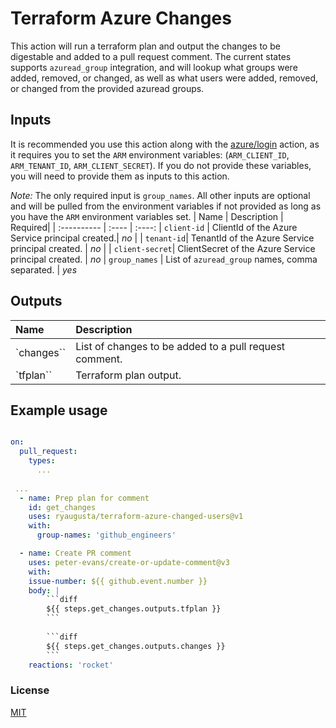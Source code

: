 # Terraform Azure Changes
This action will run a terraform plan and output the changes to be digestable and added to a pull request comment.
The current states supports `azuread_group` integration, and will lookup what groups were added, removed, or changed, as well as what users were added, removed, or changed from the provided azuread groups.



## Inputs
It is recommended you use this action along with the [azure/login](https://github.com/Azure/login) action, as it requires you to set the `ARM` environment variables: (`ARM_CLIENT_ID`, `ARM_TENANT_ID`, `ARM_CLIENT_SECRET`).  If you do not provide these variables, you will need to provide them as inputs to this action.

*Note:* The only required input is `group_names`. All other inputs are optional and will be pulled from the environment variables if not provided as long as you have the `ARM` environment variables set. 
| Name      | Description | Required|
| :----------     | :----   | :----:
| `client-id`     | ClientId of the Azure Service principal created.| _no_ |
| `tenant-id`| TenantId of the Azure Service principal created.  | _no_ |
| `client-secret`| ClientSecret of the Azure Service principal created. | *no*
| `group_names` | List of `azuread_group` names, comma separated. | *yes*

## Outputs
| Name      | Description  | 
| :-------- | :----------  |
| `changes`` | List of changes to be added to a pull request comment. |
| `tfplan`` | Terraform plan output. |

## Example usage
```yaml

on: 
  pull_request:
    types: 
      ...
 
 ...
  - name: Prep plan for comment
    id: get_changes
    uses: ryaugusta/terraform-azure-changed-users@v1
    with: 
      group-names: 'github_engineers'

  - name: Create PR comment
    uses: peter-evans/create-or-update-comment@v3
    with:
    issue-number: ${{ github.event.number }}
    body: |
        ```diff
        ${{ steps.get_changes.outputs.tfplan }}
        ```
        
        ```diff
        ${{ steps.get_changes.outputs.changes }}
        ```
    reactions: 'rocket' 
```

### License
[MIT](https://github.com/ryaugusta/pr-add-reviewers-action/blob/main/LICENSE)



